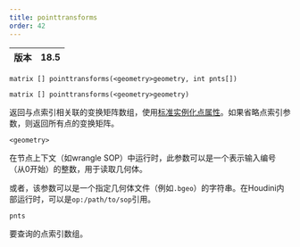 ```yaml
---
title: pointtransforms
order: 42
---
```


| 版本 | 18.5 |
| --- | --- |

`matrix [] pointtransforms(<geometry>geometry, int pnts[])`

`matrix [] pointtransforms(<geometry>geometry)`

返回与点索引相关联的变换矩阵数组，使用[标准实例化点属性](../../copy/instanceattrs.html)。如果省略点索引参数，则返回所有点的变换矩阵。

`<geometry>`

在节点上下文（如wrangle SOP）中运行时，此参数可以是一个表示输入编号（从0开始）的整数，用于读取几何体。

或者，该参数可以是一个指定几何体文件（例如`.bgeo`）的字符串。在Houdini内部运行时，可以是`op:/path/to/sop`引用。

`pnts`

要查询的点索引数组。

